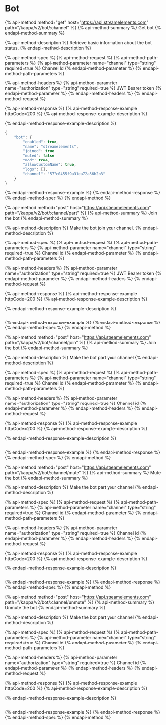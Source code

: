 # Bot

{% api-method method="get" host="https://api.streamelements.com" path="/kappa/v2/bot/:channel" %}
{% api-method-summary %}
Get bot
{% endapi-method-summary %}

{% api-method-description %}
Retrieve basic information about the bot status.
{% endapi-method-description %}

{% api-method-spec %}
{% api-method-request %}
{% api-method-path-parameters %}
{% api-method-parameter name="channel" type="string" required=true %}
Channel Id
{% endapi-method-parameter %}
{% endapi-method-path-parameters %}

{% api-method-headers %}
{% api-method-parameter name="authorization" type="string" required=true %}
JWT Bearer token
{% endapi-method-parameter %}
{% endapi-method-headers %}
{% endapi-method-request %}

{% api-method-response %}
{% api-method-response-example httpCode=200 %}
{% api-method-response-example-description %}

{% endapi-method-response-example-description %}

```javascript
{
    "bot": {
        "enabled": true,
        "name": "streamelements",
        "joined": true,
        "muted": false,
        "mod": true,
        "allowCustomName": true,
        "logs": [],
        "channel": "577c0455f9a31ea72a36b2b3"
    }
}
```
{% endapi-method-response-example %}
{% endapi-method-response %}
{% endapi-method-spec %}
{% endapi-method %}

{% api-method method="post" host="https://api.streamelements.com" path="/kappa/v2/bot/:channel/part" %}
{% api-method-summary %}
Join the bot
{% endapi-method-summary %}

{% api-method-description %}
Make the bot join your channel.
{% endapi-method-description %}

{% api-method-spec %}
{% api-method-request %}
{% api-method-path-parameters %}
{% api-method-parameter name="channel" type="string" required=true %}
Channel id
{% endapi-method-parameter %}
{% endapi-method-path-parameters %}

{% api-method-headers %}
{% api-method-parameter name="authorization" type="string" required=true %}
JWT Bearer token
{% endapi-method-parameter %}
{% endapi-method-headers %}
{% endapi-method-request %}

{% api-method-response %}
{% api-method-response-example httpCode=200 %}
{% api-method-response-example-description %}

{% endapi-method-response-example-description %}

```

```
{% endapi-method-response-example %}
{% endapi-method-response %}
{% endapi-method-spec %}
{% endapi-method %}

{% api-method method="post" host="https://api.streamelements.com" path="/kappa/v2/bot/:channel/join" %}
{% api-method-summary %}
Join the bot
{% endapi-method-summary %}

{% api-method-description %}
Make the bot part your channel
{% endapi-method-description %}

{% api-method-spec %}
{% api-method-request %}
{% api-method-path-parameters %}
{% api-method-parameter name="channel" type="string" required=true %}
Channel id
{% endapi-method-parameter %}
{% endapi-method-path-parameters %}

{% api-method-headers %}
{% api-method-parameter name="authorization" type="string" required=true %}
Channel id
{% endapi-method-parameter %}
{% endapi-method-headers %}
{% endapi-method-request %}

{% api-method-response %}
{% api-method-response-example httpCode=200 %}
{% api-method-response-example-description %}

{% endapi-method-response-example-description %}

```

```
{% endapi-method-response-example %}
{% endapi-method-response %}
{% endapi-method-spec %}
{% endapi-method %}

{% api-method method="post" host="https://api.streamelements.com" path="/kappa/v2/bot/:channel/mute" %}
{% api-method-summary %}
Mute the bot
{% endapi-method-summary %}

{% api-method-description %}
Make the bot part your channel
{% endapi-method-description %}

{% api-method-spec %}
{% api-method-request %}
{% api-method-path-parameters %}
{% api-method-parameter name="channel" type="string" required=true %}
Channel id
{% endapi-method-parameter %}
{% endapi-method-path-parameters %}

{% api-method-headers %}
{% api-method-parameter name="authorization" type="string" required=true %}
Channel id
{% endapi-method-parameter %}
{% endapi-method-headers %}
{% endapi-method-request %}

{% api-method-response %}
{% api-method-response-example httpCode=200 %}
{% api-method-response-example-description %}

{% endapi-method-response-example-description %}

```

```
{% endapi-method-response-example %}
{% endapi-method-response %}
{% endapi-method-spec %}
{% endapi-method %}

{% api-method method="post" host="https://api.streamelements.com" path="/kappa/v2/bot/:channel/unmute" %}
{% api-method-summary %}
Unmute the bot
{% endapi-method-summary %}

{% api-method-description %}
Make the bot part your channel
{% endapi-method-description %}

{% api-method-spec %}
{% api-method-request %}
{% api-method-path-parameters %}
{% api-method-parameter name="channel" type="string" required=true %}
Channel id
{% endapi-method-parameter %}
{% endapi-method-path-parameters %}

{% api-method-headers %}
{% api-method-parameter name="authorization" type="string" required=true %}
Channel id
{% endapi-method-parameter %}
{% endapi-method-headers %}
{% endapi-method-request %}

{% api-method-response %}
{% api-method-response-example httpCode=200 %}
{% api-method-response-example-description %}

{% endapi-method-response-example-description %}

```

```
{% endapi-method-response-example %}
{% endapi-method-response %}
{% endapi-method-spec %}
{% endapi-method %}
